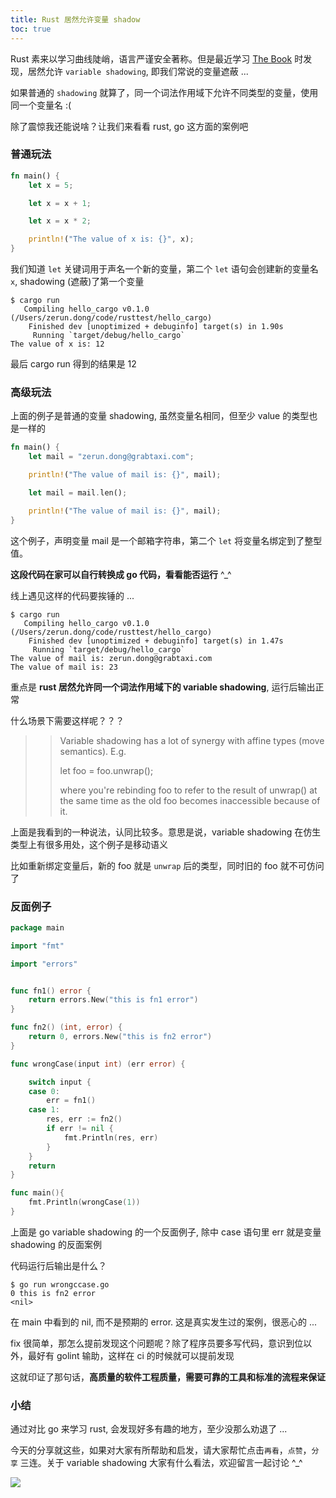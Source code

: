 ```yaml
---
title: Rust 居然允许变量 shadow
toc: true
---
```


Rust 素来以学习曲线陡峭，语言严谨安全著称。但是最近学习 [The Book](https://doc.rust-lang.org/book/ch03-01-variables-and-mutability.html?highlight=shadowing#shadowing, "The Rust Book") 时发现，居然允许 `variable shadowing`, 即我们常说的变量遮蔽 ...

如果普通的 `shadowing` 就算了，同一个词法作用域下允许不同类型的变量，使用同一个变量名 :(

除了震惊我还能说啥？让我们来看看 rust, go 这方面的案例吧

### 普通玩法
```rust
fn main() {
    let x = 5;

    let x = x + 1;

    let x = x * 2;

    println!("The value of x is: {}", x);
}
```
我们知道 `let` 关键词用于声名一个新的变量，第二个 `let` 语句会创建新的变量名 `x`, shadowing (遮蔽)了第一个变量
```shell
$ cargo run
   Compiling hello_cargo v0.1.0 (/Users/zerun.dong/code/rusttest/hello_cargo)
    Finished dev [unoptimized + debuginfo] target(s) in 1.90s
     Running `target/debug/hello_cargo`
The value of x is: 12
```
最后 cargo run 得到的结果是 12
### 高级玩法
上面的例子是普通的变量 shadowing, 虽然变量名相同，但至少 value 的类型也是一样的

```rust
fn main() {
    let mail = "zerun.dong@grabtaxi.com";

    println!("The value of mail is: {}", mail);

    let mail = mail.len();

    println!("The value of mail is: {}", mail);
}
```
这个例子，声明变量 mail 是一个邮箱字符串，第二个 `let` 将变量名绑定到了整型值。

**这段代码在家可以自行转换成 go 代码，看看能否运行** ^_^

线上遇见这样的代码要挨锤的 ...
```shell
$ cargo run
   Compiling hello_cargo v0.1.0 (/Users/zerun.dong/code/rusttest/hello_cargo)
    Finished dev [unoptimized + debuginfo] target(s) in 1.47s
     Running `target/debug/hello_cargo`
The value of mail is: zerun.dong@grabtaxi.com
The value of mail is: 23
```
重点是 **rust 居然允许同一个词法作用域下的 variable shadowing**, 运行后输出正常

什么场景下需要这样呢？？？
>> Variable shadowing has a lot of synergy with affine types (move semantics). E.g.
>>
>>let foo = foo.unwrap();
>>
>>where you're rebinding foo to refer to the result of unwrap() at the same time as the old foo becomes inaccessible because of it.

上面是我看到的一种说法，认同比较多。意思是说，variable shadowing 在仿生类型上有很多用处，这个例子是移动语义

比如重新绑定变量后，新的 foo 就是 `unwrap` 后的类型，同时旧的 foo 就不可仿问了

### 反面例子
```go
package main

import "fmt"

import "errors"


func fn1() error {
    return errors.New("this is fn1 error")
}

func fn2() (int, error) {
    return 0, errors.New("this is fn2 error")
}

func wrongCase(input int) (err error) {

    switch input {
    case 0:
        err = fn1()
    case 1:
        res, err := fn2()
        if err != nil {
            fmt.Println(res, err)
        }
    }
    return
}

func main(){
    fmt.Println(wrongCase(1))
}
```
上面是 go variable shadowing 的一个反面例子, 除中 case 语句里 err 就是变量 shadowing 的反面案例

代码运行后输出是什么？
```shell
$ go run wrongccase.go
0 this is fn2 error
<nil>
```
在 main 中看到的 nil, 而不是预期的 error. 这是真实发生过的案例，很恶心的 ...

fix 很简单，那怎么提前发现这个问题呢？除了程序员要多写代码，意识到位以外，最好有 golint 输助，这样在 ci 的时候就可以提前发现

这就印证了那句话，**高质量的软件工程质量，需要可靠的工具和标准的流程来保证**
### 小结
通过对比 go 来学习 rust, 会发现好多有趣的地方，至少没那么劝退了 ...

今天的分享就这些，如果对大家有所帮助和启发，请大家帮忙点击`再看`，`点赞`，`分享` 三连。关于 variable shadowing 大家有什么看法，欢迎留言一起讨论 ^_^

![](https://gitee.com/dongzerun/images/raw/master/img/dongzerun-weixin-code.png)
